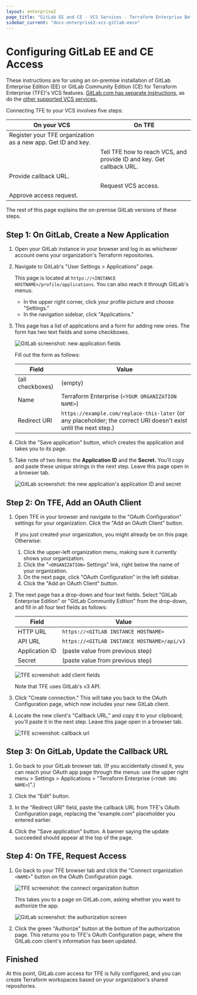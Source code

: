 ```yaml
---
layout: enterprise2
page_title: "GitLab EE and CE - VCS Services - Terraform Enterprise Beta"
sidebar_current: "docs-enterprise2-vcs-gitlab-eece"
---
```


# Configuring GitLab EE and CE Access

These instructions are for using an on-premise installation of GitLab Enterprise Edition (EE) or GitLab Community Edition (CE) for Terraform Enterprise (TFE)'s VCS features. [GitLab.com has separate instructions,](./gitlab-ce-ee.html) as do the [other supported VCS services.](./index.html)

Connecting TFE to your VCS involves five steps:

On your VCS | On TFE
--|--
Register your TFE organization as a new app. Get ID and key. | &nbsp;
&nbsp; | Tell TFE how to reach VCS, and provide ID and key. Get callback URL.
Provide callback URL. | &nbsp;
&nbsp; | Request VCS access.
Approve access request. | &nbsp;

The rest of this page explains the on-premise GitLab versions of these steps.

## Step 1: On GitLab, Create a New Application

1. Open your GitLab instance in your browser and log in as whichever account owns your organization's Terraform repositories.

2. Navigate to GitLab's "User Settings > Applications" page.

    This page is located at `https://<INSTANCE HOSTNAME>/profile/applications`. You can also reach it through GitLab's menus:
    - In the upper right corner, click your profile picture and choose "Settings."
    - In the navigation sidebar, click "Applications."

3. This page has a list of applications and a form for adding new ones. The form has two text fields and some checkboxes.

    ![GitLab screenshot: new application fields](./images/gitlab-application-settings.png)

    Fill out the form as follows:

    Field            | Value
    -----------------|--------------------------------------------------
    (all checkboxes) | (empty)
    Name             | Terraform Enterprise (`<YOUR ORGANIZATION NAME>`)
    Redirect URI     | `https://example.com/replace-this-later` (or any placeholder; the correct URI doesn't exist until the next step.)

4. Click the "Save application" button, which creates the application and takes you to its page.

5. Take note of two items: the **Application ID** and the **Secret.** You'll copy and paste these unique strings in the next step. Leave this page open in a browser tab.

    ![GitLab screenshot: the new application's application ID and secret](./images/gitlab-application-created.png)

## Step 2: On TFE, Add an OAuth Client

1. Open TFE in your browser and navigate to the "OAuth Configuration" settings for your organization. Click the "Add an OAuth Client" button.

    If you just created your organization, you might already be on this page. Otherwise:

    1. Click the upper-left organization menu, making sure it currently shows your organization.
    1. Click the "`<ORGANIZATION>` Settings" link, right below the name of your organization.
    1. On the next page, click "OAuth Configuration" in the left sidebar.
    1. Click the "Add an OAuth Client" button.

2. The next page has a drop-down and four text fields. Select "GitLab Enterprise Edition" or "GitLab Community Edition" from the drop-down, and fill in all four text fields as follows:

    Field          | Value
    ---------------|--------------------------------------------
    HTTP URL       | `https://<GITLAB INSTANCE HOSTNAME>`
    API URL        | `https://<GITLAB INSTANCE HOSTNAME>/api/v3`
    Application ID | (paste value from previous step)
    Secret         | (paste value from previous step)

    ![TFE screenshot: add client fields](./images/gitlab-com-tfe-add-client-fields.png)

    Note that TFE uses GitLab's v3 API.

3. Click "Create connection." This will take you back to the OAuth Configuration page, which now includes your new GitLab client.

4. Locate the new client's "Callback URL," and copy it to your clipboard; you'll paste it in the next step. Leave this page open in a browser tab.

    ![TFE screenshot: callback url](./images/gitlab-tfe-callback-url.png)


## Step 3: On GitLab, Update the Callback URL

1. Go back to your GitLab browser tab. (If you accidentally closed it, you can reach your OAuth app page through the menus: use the upper right menu > Settings > Applications > "Terraform Enterprise (`<YOUR ORG NAME>`)".)

2. Click the "Edit" button.

3. In the "Redirect URI" field, paste the callback URL from TFE's OAuth Configuration page, replacing the "example.com" placeholder you entered earlier.

4. Click the "Save application" button. A banner saying the update succeeded should appear at the top of the page.

## Step 4: On TFE, Request Access

1. Go back to your TFE browser tab and click the "Connect organization `<NAME>`" button on the OAuth Configuration page.

    ![TFE screenshot: the connect organization button](./images/tfe-connect-orgname.png)

    This takes you to a page on GitLab.com, asking whether you want to authorize the app.

    ![GitLab screenshot: the authorization screen](./images/gitlab-authorize.png)

2. Click the green "Authorize" button at the bottom of the authorization page. This returns you to TFE's OAuth Configuration page, where the GitLab.com client's information has been updated.

## Finished

At this point, GitLab.com access for TFE is fully configured, and you can create Terraform workspaces based on your organization's shared repositories.

